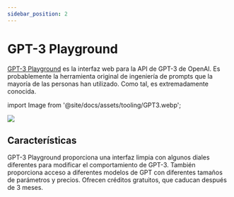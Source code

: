 ```yaml
---
sidebar_position: 2
---
```


# GPT-3 Playground

[GPT-3 Playground](https://beta.openai.com/docs/quickstart) es la interfaz web para la API de GPT-3 de OpenAI. Es probablemente la herramienta original de ingeniería de prompts que la mayoría de las personas han utilizado. Como tal, es extremadamente conocida.

import Image from '@site/docs/assets/tooling/GPT3.webp';

<div style={{textAlign: 'center'}}>
  <img src={Image} style={{width: "750px"}} />
</div>

## Características

GPT-3 Playground proporciona una interfaz limpia con algunos diales diferentes para modificar el comportamiento de GPT-3. También proporciona acceso a diferentes modelos de GPT con diferentes tamaños de parámetros y precios. Ofrecen créditos gratuitos, que caducan después de 3 meses.
